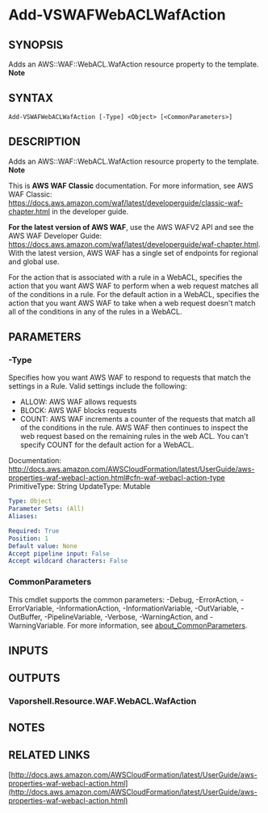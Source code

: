 # Add-VSWAFWebACLWafAction

## SYNOPSIS
Adds an AWS::WAF::WebACL.WafAction resource property to the template.
**Note**

## SYNTAX

```
Add-VSWAFWebACLWafAction [-Type] <Object> [<CommonParameters>]
```

## DESCRIPTION
Adds an AWS::WAF::WebACL.WafAction resource property to the template.
**Note**

This is **AWS WAF Classic** documentation.
For more information, see AWS WAF Classic: https://docs.aws.amazon.com/waf/latest/developerguide/classic-waf-chapter.html in the developer guide.

**For the latest version of AWS WAF**, use the AWS WAFV2 API and see the AWS WAF Developer Guide: https://docs.aws.amazon.com/waf/latest/developerguide/waf-chapter.html.
With the latest version, AWS WAF has a single set of endpoints for regional and global use.

For the action that is associated with a rule in a WebACL, specifies the action that you want AWS WAF to perform when a web request matches all of the conditions in a rule.
For the default action in a WebACL, specifies the action that you want AWS WAF to take when a web request doesn't match all of the conditions in any of the rules in a WebACL.

## PARAMETERS

### -Type
Specifies how you want AWS WAF to respond to requests that match the settings in a Rule.
Valid settings include the following:
+  ALLOW: AWS WAF allows requests
+  BLOCK: AWS WAF blocks requests
+  COUNT: AWS WAF increments a counter of the requests that match all of the conditions in the rule.
AWS WAF then continues to inspect the web request based on the remaining rules in the web ACL.
You can't specify COUNT for the default action for a WebACL.

Documentation: http://docs.aws.amazon.com/AWSCloudFormation/latest/UserGuide/aws-properties-waf-webacl-action.html#cfn-waf-webacl-action-type
PrimitiveType: String
UpdateType: Mutable

```yaml
Type: Object
Parameter Sets: (All)
Aliases:

Required: True
Position: 1
Default value: None
Accept pipeline input: False
Accept wildcard characters: False
```

### CommonParameters
This cmdlet supports the common parameters: -Debug, -ErrorAction, -ErrorVariable, -InformationAction, -InformationVariable, -OutVariable, -OutBuffer, -PipelineVariable, -Verbose, -WarningAction, and -WarningVariable. For more information, see [about_CommonParameters](http://go.microsoft.com/fwlink/?LinkID=113216).

## INPUTS

## OUTPUTS

### Vaporshell.Resource.WAF.WebACL.WafAction
## NOTES

## RELATED LINKS

[http://docs.aws.amazon.com/AWSCloudFormation/latest/UserGuide/aws-properties-waf-webacl-action.html](http://docs.aws.amazon.com/AWSCloudFormation/latest/UserGuide/aws-properties-waf-webacl-action.html)

